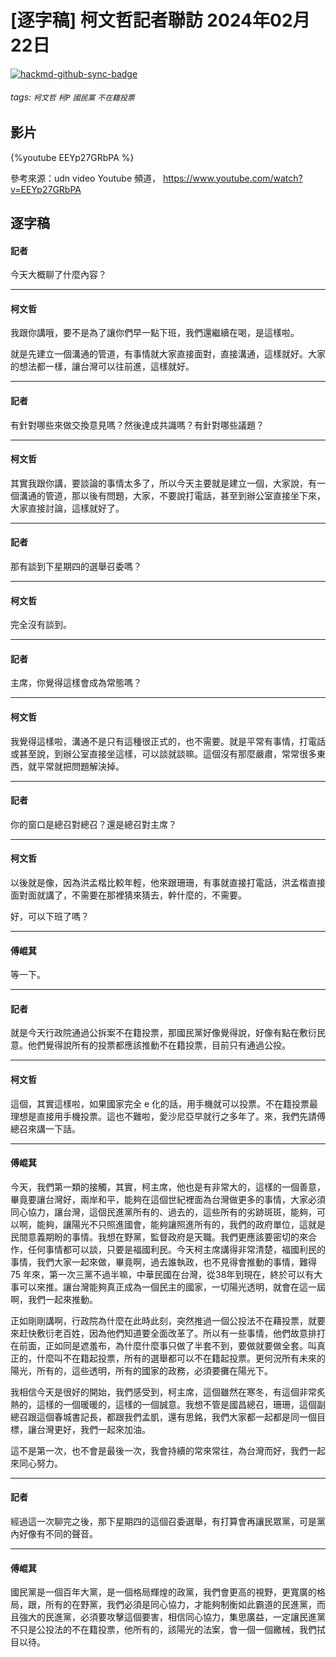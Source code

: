# [逐字稿] 柯文哲記者聯訪 2024年02月22日

[![hackmd-github-sync-badge](https://hackmd.io/D3cjSzScRgaxBp5UCdl24Q/badge)](https://hackmd.io/D3cjSzScRgaxBp5UCdl24Q)


###### tags: `柯文哲` `柯P` `國民黨` `不在籍投票`

## 影片

{%youtube EEYp27GRbPA %}

參考來源：udn video Youtube 頻道， https://www.youtube.com/watch?v=EEYp27GRbPA

## 逐字稿


#### 記者

今天大概聊了什麼內容？

---

#### 柯文哲

我跟你講哦，要不是為了讓你們早一點下班，我們還繼續在喝，是這樣啦。

就是先建立一個溝通的管道，有事情就大家直接面對，直接溝通，這樣就好。大家的想法都一樣，讓台灣可以往前進，這樣就好。

---

#### 記者

有針對哪些來做交換意見嗎？然後達成共識嗎？有針對哪些議題？

---

#### 柯文哲

其實我跟你講，要談論的事情太多了，所以今天主要就是建立一個，大家說，有一個溝通的管道，那以後有問題，大家，不要說打電話，甚至到辦公室直接坐下來，大家直接討論，這樣就好了。

---

#### 記者

那有談到下星期四的選舉召委嗎？

---

#### 柯文哲

完全沒有談到。

---

#### 記者

主席，你覺得這樣會成為常態嗎？

---

#### 柯文哲

我覺得這樣啦，溝通不是只有這種很正式的，也不需要。就是平常有事情，打電話或甚至說，到辦公室直接坐這樣，可以談就談嘛。這個沒有那麼嚴肅，常常很多東西，就平常就把問題解決掉。

---

#### 記者

你的窗口是總召對總召？還是總召對主席？

---

#### 柯文哲

以後就是像，因為洪孟楷比較年輕，他來跟珊珊，有事就直接打電話，洪孟楷直接面對面就講了，不需要在那裡猜來猜去，幹什麼的，不需要。

好，可以下班了嗎？

---

#### 傅崐萁

等一下。

---

#### 記者

就是今天行政院通過公拆案不在籍投票，那國民黨好像覺得說，好像有點在敷衍民意。他們覺得說所有的投票都應該推動不在籍投票，目前只有通過公投。

---

#### 柯文哲

這個，其實這樣啦，如果國家完全 e 化的話，用手機就可以投票。不在籍投票最理想是直接用手機投票。這也不難啦，愛沙尼亞早就行之多年了。來，我們先請傅總召來講一下話。

---

#### 傅崐萁

今天，我們第一類的接觸，其實，柯主席，他也是有非常大的，這樣的一個善意，畢竟要讓台灣好，兩岸和平，能夠在這個世紀裡面為台灣做更多的事情，大家必須同心協力，讓台灣，這個民進黨所有的、過去的，這些所有的劣跡斑斑，能夠，可以啊，能夠，讓陽光不只照進國會，能夠讓照進所有的，我們的政府單位，這就是民間意義期盼的事情。我想在野黨，監督政府是天職。我們更應該要密切的來合作，任何事情都可以談，只要是福國利民。今天柯主席講得非常清楚，福國利民的事情，我們大家一起來做，畢竟啊，過去誰執政，也不見得會推動的事情，難得 75 年來，第一次三黨不過半嘛，中華民國在台灣，從38年到現在，終於可以有大事可以來推。讓台灣能夠真正成為一個民主的國家，一切陽光透明，就會在這一屆啊，我們一起來推動。

正如剛剛講啊，行政院為什麼在此時此刻，突然推過一個公投法不在藉投票，就要來赶快敷衍老百姓，因為他們知道要全面改革了。所以有一些事情，他們故意排打在前面，正如同是遮羞布，為什麼什麼事只做了半套不到，要做就要做全套。叫真正的，什麼叫不在籍起投票，所有的選舉都可以不在籍起投票。更何況所有未來的陽光，所有的，這些透明，所有的國家的政務，必須要攤在陽光下。

我相信今天是很好的開始，我們感受到，柯主席，這個雖然在寒冬，有這個非常炙熱的，這樣的一個暖暖的，這樣的一個誠意。我想不管是國昌總召，珊珊，這個副總召跟這個春城書記長，都跟我們孟凱，還有思銘，我們大家都一起都是同一個目標，讓台灣更好，我們一起來加油。

這不是第一次，也不會是最後一次，我會持續的常來常往，為台灣而好，我們一起來同心努力。

---

#### 記者

經過這一次聊完之後，那下星期四的這個召委選舉，有打算會再讓民眾黨，可是黨內好像有不同的聲音。

---

#### 傅崐萁

國民黨是一個百年大黨，是一個格局輝煌的政黨，我們會更高的視野，更寬廣的格局，跟，所有的在野黨，我們必須是同心協力，才能夠制衡如此霸道的民進黨，而且強大的民進黨，必須要攻擊這個要害，相信同心協力，集思廣益，一定讓民進黨不只是公投法的不在籍投票，他所有的，該陽光的法案，會一個一個繳械，我們拭目以待。

